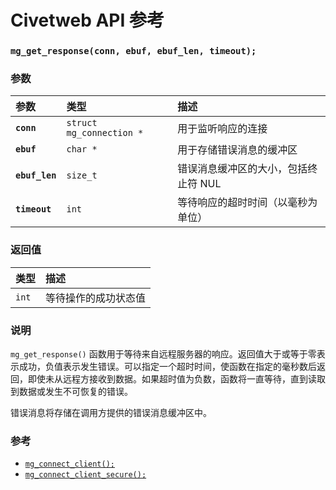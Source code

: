 # Civetweb API 参考

### `mg_get_response(conn, ebuf, ebuf_len, timeout);`

### 参数

| 参数 | 类型 | 描述 |
| :--- | :--- | :--- |
| **`conn`** | `struct mg_connection *` | 用于监听响应的连接 |
| **`ebuf`** | `char *` | 用于存储错误消息的缓冲区 |
| **`ebuf_len`** | `size_t` | 错误消息缓冲区的大小，包括终止符 NUL |
| **`timeout`** | `int` | 等待响应的超时时间（以毫秒为单位） |

### 返回值

| 类型 | 描述 |
| :--- | :--- |
| `int` | 等待操作的成功状态值 |

### 说明

`mg_get_response()` 函数用于等待来自远程服务器的响应。返回值大于或等于零表示成功，负值表示发生错误。可以指定一个超时时间，使函数在指定的毫秒数后返回，即使未从远程方接收到数据。如果超时值为负数，函数将一直等待，直到读取到数据或发生不可恢复的错误。

错误消息将存储在调用方提供的错误消息缓冲区中。

### 参考

* [`mg_connect_client();`](mg_connect_client.md)
* [`mg_connect_client_secure();`](mg_connect_client_secure.md)